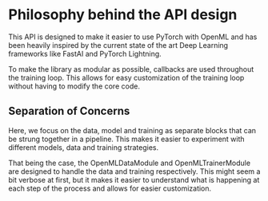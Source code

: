 # Philosophy behind the API design
This API is designed to make it easier to use PyTorch with OpenML and has been heavily inspired by the current state of the art Deep Learning frameworks like FastAI and PyTorch Lightning. 

To make the library as modular as possible, callbacks are used throughout the training loop. This allows for easy customization of the training loop without having to modify the core code.

## Separation of Concerns
Here, we focus on the data, model and training as separate blocks that can be strung together in a pipeline. This makes it easier to experiment with different models, data and training strategies.

That being the case, the OpenMLDataModule and OpenMLTrainerModule are designed to handle the data and training respectively. This might seem a bit verbose at first, but it makes it easier to understand what is happening at each step of the process and allows for easier customization.
